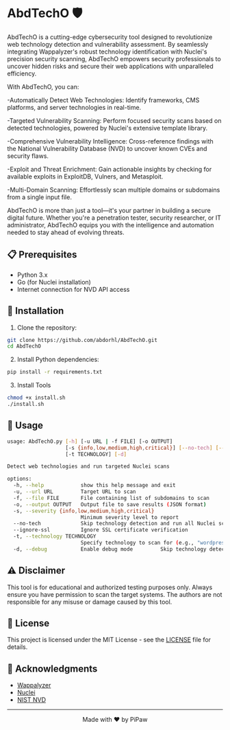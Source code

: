 # AbdTechO 🛡️

AbdTechO is a cutting-edge cybersecurity tool designed to revolutionize web technology detection and vulnerability assessment. By seamlessly integrating Wappalyzer's robust technology identification with Nuclei's precision security scanning, AbdTechO empowers security professionals to uncover hidden risks and secure their web applications with unparalleled efficiency.

With AbdTechO, you can:

-Automatically Detect Web Technologies: Identify frameworks, CMS platforms, and server technologies in real-time.

-Targeted Vulnerability Scanning: Perform focused security scans based on detected technologies, powered by Nuclei's extensive template library.

-Comprehensive Vulnerability Intelligence: Cross-reference findings with the National Vulnerability Database (NVD) to uncover known CVEs and security flaws.

-Exploit and Threat Enrichment: Gain actionable insights by checking for available exploits in ExploitDB, Vulners, and Metasploit.

-Multi-Domain Scanning: Effortlessly scan multiple domains or subdomains from a single input file.

AbdTechO is more than just a tool—it's your partner in building a secure digital future. Whether you're a penetration tester, security researcher, or IT administrator, AbdTechO equips you with the intelligence and automation needed to stay ahead of evolving threats.


## 📋 Prerequisites

- Python 3.x
- Go (for Nuclei installation)
- Internet connection for NVD API access

## 🔧 Installation

1. Clone the repository:
```bash
git clone https://github.com/abdorhl/AbdTechO.git
cd AbdTechO
````
2. Install Python dependencies:
```bash
pip install -r requirements.txt
```
3. Install Tools
```bash
chmod +x install.sh
./install.sh
```

## 📖 Usage
```bash
usage: AbdTechO.py [-h] [-u URL | -f FILE] [-o OUTPUT]
                   [-s {info,low,medium,high,critical}] [--no-tech] [--ignore-ssl]
                   [-t TECHNOLOGY] [-d]

Detect web technologies and run targeted Nuclei scans

options:
  -h, --help            show this help message and exit
  -u, --url URL         Target URL to scan
  -f, --file FILE       File containing list of subdomains to scan
  -o, --output OUTPUT   Output file to save results (JSON format)
  -s, --severity {info,low,medium,high,critical}
                        Minimum severity level to report
  --no-tech             Skip technology detection and run all Nuclei scans
  --ignore-ssl          Ignore SSL certificate verification
  -t, --technology TECHNOLOGY
                        Specify technology to scan for (e.g., "wordpress", "nginx")
  -d, --debug           Enable debug mode         Skip technology detection and run all Nuclei scan
```

## ⚠️ Disclaimer

This tool is for educational and authorized testing purposes only. Always ensure you have permission to scan the target systems. The authors are not responsible for any misuse or damage caused by this tool.


## 📝 License

This project is licensed under the MIT License - see the [LICENSE](LICENSE) file for details.

## 🙏 Acknowledgments

- [Wappalyzer](https://github.com/AliasIO/Wappalyzer)
- [Nuclei](https://github.com/projectdiscovery/nuclei)
- [NIST NVD](https://nvd.nist.gov/)

---
<p align="center">
Made with ❤️ by PiPaw
</p>
